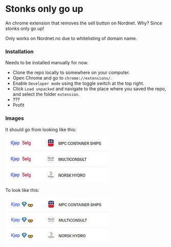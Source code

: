 # Stonks only go up

An chrome extension that removes the sell button on Nordnet. Why? Since stonks only go up!

Only works on Nordnet.no due to whitelisting of domain name.

### Installation

Needs to be installed manually for now.

* Clone the repo locally to somewhere on your computer.
* Open Chrome and go to `chrome://extensions/`.
* Enable `Developer mode` using the toggle switch at the top right.
* Click `Load unpacked` and navigate to the place where you saved the repo, and select the folder `extension`.
* ???
* Profit

### Images

It should go from looking like this:


![Example image before](example-image-before.png)

To look like this:


![Example image result](example-image-result.png)
